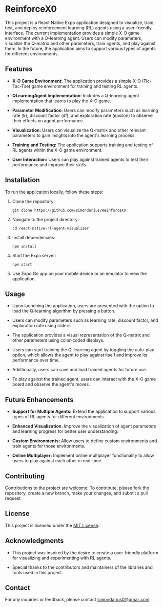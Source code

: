 # ReinforceX0


This project is a React Native Expo application designed to visualize, train, test, and deploy reinforcement learning (RL) agents using a user-friendly interface. The current implementation provides a simple X-O game environment with a Q-learning agent. Users can modify parameters, visualize the Q-matrix and other parameters, train agents, and play against them. In the future, the application aims to support various types of agents for different environments.

## Features

- **X-O Game Environment:** The application provides a simple X-O (Tic-Tac-Toe) game environment for training and testing RL agents.

- **QLearningAgent Implementation:** Includes a Q-learning agent implementation that learns to play the X-O game.

- **Parameter Modification:** Users can modify parameters such as learning rate (lr), discount factor (df), and exploration rate (epsilon) to observe their effects on agent performance.

- **Visualization:** Users can visualize the Q-matrix and other relevant parameters to gain insights into the agent's learning process.

- **Training and Testing:** The application supports training and testing of RL agents within the X-O game environment.

- **User Interaction:** Users can play against trained agents to test their performance and improve their skills.

## Installation

To run the application locally, follow these steps:

1. Clone the repository:

    ```
    git clone https://github.com/simondarius/ReinforceX0
    ```

2. Navigate to the project directory:

    ```
    cd react-native-rl-agent-visualizer
    ```

3. Install dependencies:

    ```
    npm install
    ```

4. Start the Expo server:

    ```
    npm start
    ```

5. Use Expo Go app on your mobile device or an emulator to view the application.

## Usage

- Upon launching the application, users are presented with the option to load the Q-learning algorithm by pressing a button.

- Users can modify parameters such as learning rate, discount factor, and exploration rate using sliders.

- The application provides a visual representation of the Q-matrix and other parameters using color-coded displays.

- Users can start training the Q-learning agent by toggling the auto-play option, which allows the agent to play against itself and improve its performance over time.

- Additionally, users can save and load trained agents for future use.

- To play against the trained agent, users can interact with the X-O game board and observe the agent's moves.

## Future Enhancements

- **Support for Multiple Agents:** Extend the application to support various types of RL agents for different environments.

- **Enhanced Visualization:** Improve the visualization of agent parameters and learning progress for better user understanding.

- **Custom Environments:** Allow users to define custom environments and train agents for those environments.

- **Online Multiplayer:** Implement online multiplayer functionality to allow users to play against each other in real-time.

## Contributing

Contributions to the project are welcome. To contribute, please fork the repository, create a new branch, make your changes, and submit a pull request.

## License

This project is licensed under the [MIT License](LICENSE).

## Acknowledgments

- This project was inspired by the desire to create a user-friendly platform for visualizing and experimenting with RL agents.

- Special thanks to the contributors and maintainers of the libraries and tools used in this project.

## Contact

For any inquiries or feedback, please contact [simondarius0@gmail.com](mailto:simondarius0@gmail.com).
